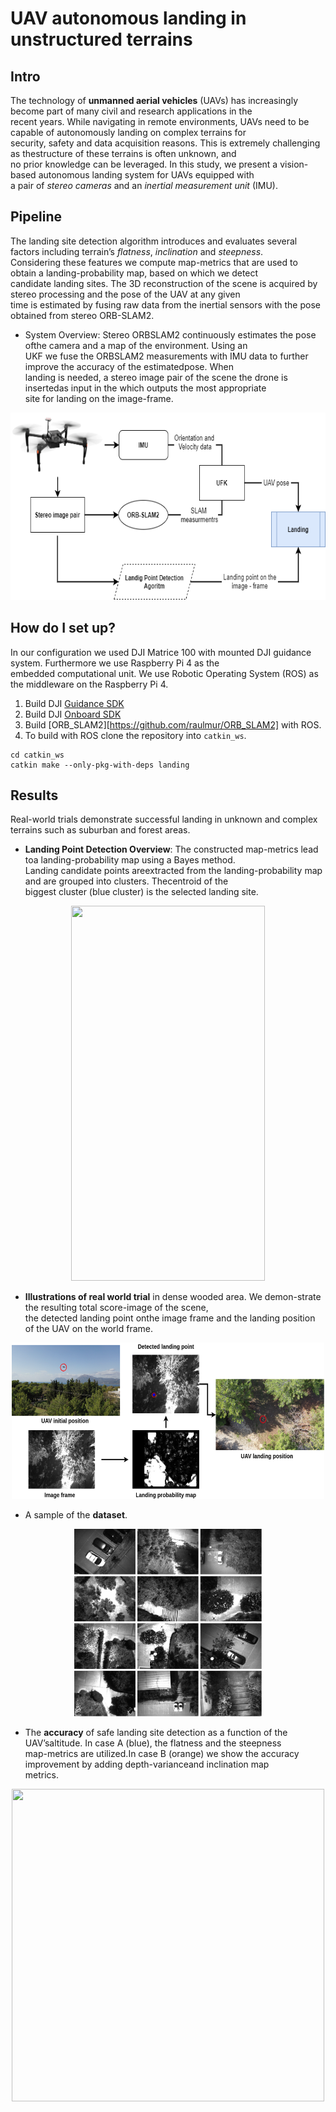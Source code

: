 # UAV autonomous landing in unstructured terrains

## Intro

The technology of **unmanned aerial vehicles** (UAVs) has increasingly become part of many civil and research  applications in the <br />recent years. While navigating in remote environments, UAVs need to be capable of autonomously landing on complex terrains for<br /> security, safety and data acquisition reasons. This is extremely challenging as thestructure of these terrains is often unknown, and<br /> no prior knowledge can be leveraged. In this study, we present a vision-based autonomous landing system for UAVs equipped with<br /> a pair of *stereo cameras* and an *inertial measurement unit* (IMU).

## Pipeline

The landing site detection algorithm introduces and evaluates several factors including terrain’s *flatness*, *inclination* and *steepness*.<br /> Considering these features we compute map-metrics that are used to obtain a landing-probability map, based on which we detect<br /> candidate landing sites. The 3D reconstruction of the scene is  acquired by stereo processing and the pose of the UAV at any given<br /> time is estimated by fusing raw data from the inertial sensors with the pose obtained from stereo ORB-SLAM2. 

- System Overview: Stereo ORBSLAM2 continuously estimates the pose ofthe camera and a map of the environment. Using an<br /> UKF we fuse the ORBSLAM2 measurements with IMU data to further improve the accuracy of the estimatedpose. When <br />landing is needed, a stereo image pair of the scene the drone is insertedas input in the which outputs the most appropriate <br />site for landing on the image-frame.

<p align="center">
<img src="include/paper2.png" width="600" height="300" >
</p>

## How do I set up?

In our configuration we used DJI Matrice 100 with mounted DJI guidance system. Furthermore we use Raspberry Pi 4 as the<br />embedded computational unit. We use Robotic Operating System (ROS) as the middleware on the Raspberry Pi 4.

1. Build DJI [Guidance SDK](https://github.com/dji-sdk/Guidance-SDK-ROS)
2. Build DJI [Onboard SDK](https://github.com/dji-sdk/Onboard-SDK)
3. Build [ORB_SLAM2][https://github.com/raulmur/ORB_SLAM2] with ROS.
4. To build with ROS clone the repository into `catkin_ws`.

```
cd catkin_ws
catkin make --only-pkg-with-deps landing
```

## Results
Real-world trials demonstrate successful landing in unknown and complex terrains such as suburban and forest areas.

- **Landing Point Detection Overview**: The constructed map-metrics lead toa landing-probability map using a Bayes method.<br /> Landing candidate points areextracted  from  the  landing-probability  map  and  are  grouped  into  clusters.  Thecentroid of the <br />biggest cluster (blue cluster) is the selected landing site.

<p align="center">
<img src="include/mm6.png" width="310" height="600" >
</p>

- **Illustrations of real world trial** in dense wooded area. We demon-strate the resulting total score-image of the scene, <br />the detected landing point onthe image frame and the landing position of the UAV on the world frame.

<p align="center">
<img src="include/paper3.png" width="500" height="250" >
</p>

- A sample of the **dataset**.

<p align="center">
<img src="include/dataset.png" width="300" height="300" >
</p>

- The  **accuracy**  of  safe  landing  site  detection  as  a  function  of  the  UAV’saltitude. In case A (blue), the flatness and the steepness<br /> map-metrics are utilized.In case B (orange) we show the accuracy improvement by adding depth-varianceand inclination map<br /> metrics.
   
<p align="center">
<img src="include/alt1.png" width="500" height="500" >
</p>



